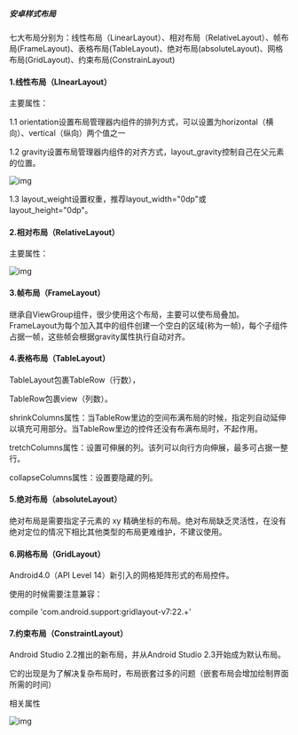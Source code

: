 ##### 安卓样式布局

七大布局分别为：线性布局（LinearLayout）、相对布局（RelativeLayout）、帧布局(FrameLayout)、表格布局(TableLayout)、绝对布局(absoluteLayout)、网格布局(GridLayout)、约束布局(ConstrainLayout)

#### **1.线性布局（LInearLayout）**

主要属性：

1.1 orientation设置布局管理器内组件的排列方式，可以设置为horizontal（横向）、vertical（纵向）两个值之一

1.2 gravity设置布局管理器内组件的对齐方式，layout_gravity控制自己在父元素的位置。

![img](https:////upload-images.jianshu.io/upload_images/13690186-2e2bb18a3a42fce3.jpg?imageMogr2/auto-orient/strip|imageView2/2/w/608/format/webp)

1.3 layout_weight设置权重，推荐layout_width="0dp"或layout_height="0dp"。

#### **2.相对布局（RelativeLayout）** 

主要属性：

![img](https:////upload-images.jianshu.io/upload_images/13690186-ec2130be2e44c4aa.jpg?imageMogr2/auto-orient/strip|imageView2/2/w/691/format/webp)

#### **3.帧布局（FrameLayout）**

继承自ViewGroup组件，很少使用这个布局，主要可以使布局叠加。FrameLayout为每个加入其中的组件创建一个空白的区域(称为一帧)，每个子组件占据一帧，这些帧会根据gravity属性执行自动对齐。

#### **4.表格布局（TableLayout）**

TableLayout包裹TableRow（行数），

TableRow包裹view（列数）。

shrinkColumns属性：当TableRow里边的空间布满布局的时候，指定列自动延伸以填充可用部分。当TableRow里边的控件还没有布满布局时，不起作用。 

tretchColumns属性：设置可伸展的列。该列可以向行方向伸展，最多可占据一整行。

collapseColumns属性：设置要隐藏的列。

#### **5.绝对布局（absoluteLayout）** 

绝对布局是需要指定子元素的 xy 精确坐标的布局。绝对布局缺乏灵活性，在没有绝对定位的情况下相比其他类型的布局更难维护，不建议使用。

#### **6.网格布局（GridLayout）**

Android4.0（API Level 14）新引入的网格矩阵形式的布局控件。

使用的时候需要注意兼容：

compile 'com.android.support:gridlayout-v7:22.+'

#### **7.约束布局（ConstraintLayout）**

Android Studio 2.2推出的新布局，并从Android Studio 2.3开始成为默认布局。

它的出现是为了解决复杂布局时，布局嵌套过多的问题（嵌套布局会增加绘制界面所需的时间）

相关属性

![img](https:////upload-images.jianshu.io/upload_images/13690186-3a4f3f7db4f363ab.png?imageMogr2/auto-orient/strip|imageView2/2/w/719/format/webp)





